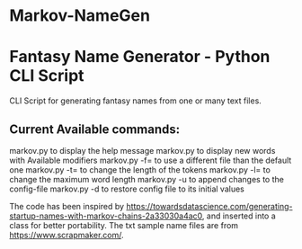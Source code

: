 # Markov-NameGen
Fantasy Name Generator - Python CLI Script
==========================================

CLI Script for generating fantasy names from one or many text files.


Current Available commands:
---------------------------
 markov.py                   to display the help message
 markov.py <n> <modifiers>  to display <n> new words with <modifiers>
Available modifiers
 markov.py -f=<filename>    to use a different file than the default one
 markov.py -t=<charlen>     to change the length of the tokens
 markov.py -l=<n>           to change the maximum word length
 markov.py -u               to append changes to the config-file
 markov.py -d               to restore config file to its initial values

The code has been inspired by https://towardsdatascience.com/generating-startup-names-with-markov-chains-2a33030a4ac0, and inserted into a class for better portability.
The txt sample name files are from https://www.scrapmaker.com/.

